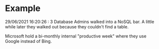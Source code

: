 # Example

<!-- replace-with-date starts -->
29/06/2021 16:20:26 : 3 Database Admins walked into a NoSQL bar. A little while later they walked out because they couldn't find a table.
<!-- replace-with-date ends -->

<!-- replace-with-joke starts -->
Microsoft hold a bi-monthly internal "productive week" where they use Google instead of Bing.
<!-- replace-with-joke ends -->
